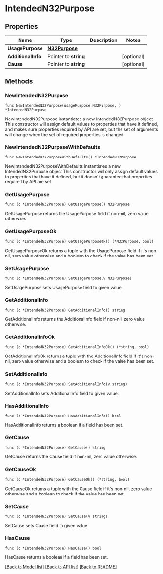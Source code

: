 # IntendedN32Purpose

## Properties

Name | Type | Description | Notes
------------ | ------------- | ------------- | -------------
**UsagePurpose** | [**N32Purpose**](N32Purpose.md) |  | 
**AdditionalInfo** | Pointer to **string** |  | [optional] 
**Cause** | Pointer to **string** |  | [optional] 

## Methods

### NewIntendedN32Purpose

`func NewIntendedN32Purpose(usagePurpose N32Purpose, ) *IntendedN32Purpose`

NewIntendedN32Purpose instantiates a new IntendedN32Purpose object
This constructor will assign default values to properties that have it defined,
and makes sure properties required by API are set, but the set of arguments
will change when the set of required properties is changed

### NewIntendedN32PurposeWithDefaults

`func NewIntendedN32PurposeWithDefaults() *IntendedN32Purpose`

NewIntendedN32PurposeWithDefaults instantiates a new IntendedN32Purpose object
This constructor will only assign default values to properties that have it defined,
but it doesn't guarantee that properties required by API are set

### GetUsagePurpose

`func (o *IntendedN32Purpose) GetUsagePurpose() N32Purpose`

GetUsagePurpose returns the UsagePurpose field if non-nil, zero value otherwise.

### GetUsagePurposeOk

`func (o *IntendedN32Purpose) GetUsagePurposeOk() (*N32Purpose, bool)`

GetUsagePurposeOk returns a tuple with the UsagePurpose field if it's non-nil, zero value otherwise
and a boolean to check if the value has been set.

### SetUsagePurpose

`func (o *IntendedN32Purpose) SetUsagePurpose(v N32Purpose)`

SetUsagePurpose sets UsagePurpose field to given value.


### GetAdditionalInfo

`func (o *IntendedN32Purpose) GetAdditionalInfo() string`

GetAdditionalInfo returns the AdditionalInfo field if non-nil, zero value otherwise.

### GetAdditionalInfoOk

`func (o *IntendedN32Purpose) GetAdditionalInfoOk() (*string, bool)`

GetAdditionalInfoOk returns a tuple with the AdditionalInfo field if it's non-nil, zero value otherwise
and a boolean to check if the value has been set.

### SetAdditionalInfo

`func (o *IntendedN32Purpose) SetAdditionalInfo(v string)`

SetAdditionalInfo sets AdditionalInfo field to given value.

### HasAdditionalInfo

`func (o *IntendedN32Purpose) HasAdditionalInfo() bool`

HasAdditionalInfo returns a boolean if a field has been set.

### GetCause

`func (o *IntendedN32Purpose) GetCause() string`

GetCause returns the Cause field if non-nil, zero value otherwise.

### GetCauseOk

`func (o *IntendedN32Purpose) GetCauseOk() (*string, bool)`

GetCauseOk returns a tuple with the Cause field if it's non-nil, zero value otherwise
and a boolean to check if the value has been set.

### SetCause

`func (o *IntendedN32Purpose) SetCause(v string)`

SetCause sets Cause field to given value.

### HasCause

`func (o *IntendedN32Purpose) HasCause() bool`

HasCause returns a boolean if a field has been set.


[[Back to Model list]](../README.md#documentation-for-models) [[Back to API list]](../README.md#documentation-for-api-endpoints) [[Back to README]](../README.md)


